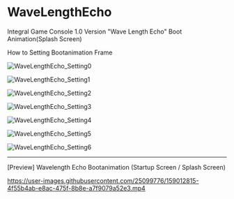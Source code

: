 # WaveLengthEcho
Integral Game Console 1.0 Version "Wave Length Echo" Boot Animation(Splash Screen)

How to Setting Bootanimation Frame

![WaveLengthEcho_Setting0](https://user-images.githubusercontent.com/25099776/159017597-6a1c388d-b1b9-42c2-94ba-c549afe662fa.png)

![WaveLengthEcho_Setting1](https://user-images.githubusercontent.com/25099776/159017600-0ed42b50-8dfc-4856-8ce3-2ad5232dbaf5.png)

![WaveLengthEcho_Setting2](https://user-images.githubusercontent.com/25099776/159017604-768ad97e-a03c-4d08-a4d1-ecf97f76cd7d.png)

![WaveLengthEcho_Setting3](https://user-images.githubusercontent.com/25099776/159017606-e8618fe1-5102-487b-9863-c99a9528d49c.png)

![WaveLengthEcho_Setting4](https://user-images.githubusercontent.com/25099776/159017608-f54e6f40-d7ec-4423-abc0-282af2b11c67.png)

![WaveLengthEcho_Setting5](https://user-images.githubusercontent.com/25099776/159017591-51143846-9280-494a-a041-d92ba32f7a1f.png)

![WaveLengthEcho_Setting6](https://user-images.githubusercontent.com/25099776/159017596-b11d7787-135a-4c70-86f2-a06fded06750.png)

------------------------------

[Preview] Wavelength Echo Bootanimation (Startup Screen / Splash Screen)

https://user-images.githubusercontent.com/25099776/159012815-4f55b4ab-e8ac-475f-8b8e-a7f9079a52e3.mp4



